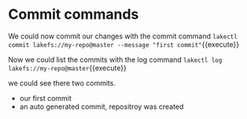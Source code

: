 # Commit commands

We could now commit our changes with the commit command
`lakectl commit lakefs://my-repo@master --message "first commit"`{{execute}}

Now we could list the commits with the log command
`lakectl log lakefs://my-repo@master`{{execute}}

we could see there two commits.

- our first commit
- an auto generated commit, repositroy was created

